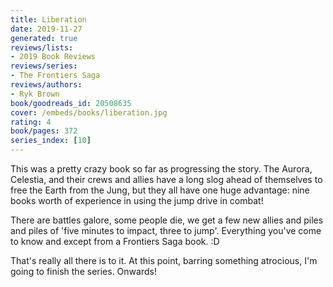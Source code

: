 ```yaml
---
title: Liberation
date: 2019-11-27
generated: true
reviews/lists:
- 2019 Book Reviews
reviews/series:
- The Frontiers Saga
reviews/authors:
- Ryk Brown
book/goodreads_id: 20508635
cover: /embeds/books/liberation.jpg
rating: 4
book/pages: 372
series_index: [10]
---
```

This was a pretty crazy book so far as progressing the story. The Aurora, Celestia, and their crews and allies have a long slog ahead of themselves to free the Earth from the Jung, but they all have one huge advantage: nine books worth of experience in using the jump drive in combat!  

There are battles galore, some people die, we get a few new allies and piles and piles of 'five minutes to impact, three to jump'. Everything you've come to know and except from a Frontiers Saga book. :D  

<!--more-->

That's really all there is to it. At this point, barring something atrocious, I'm going to finish the series. Onwards!